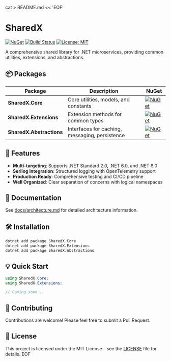 cat > README.md << 'EOF'
# SharedX

[![NuGet](https://img.shields.io/nuget/v/SharedX.Core.svg)](https://www.nuget.org/packages/SharedX.Core/)
[![Build Status](https://github.com/Selman-EE/SharedX/workflows/CI/badge.svg)](https://github.com/Selman-EE/SharedX/actions)
[![License: MIT](https://img.shields.io/badge/License-MIT-yellow.svg)](https://opensource.org/licenses/MIT)

A comprehensive shared library for .NET microservices, providing common utilities, extensions, and abstractions.

## 📦 Packages

| Package | Description | NuGet |
|---------|-------------|-------|
| **SharedX.Core** | Core utilities, models, and constants | [![NuGet](https://img.shields.io/nuget/v/SharedX.Core.svg)](https://www.nuget.org/packages/SharedX.Core/) |
| **SharedX.Extensions** | Extension methods for common types | [![NuGet](https://img.shields.io/nuget/v/SharedX.Extensions.svg)](https://www.nuget.org/packages/SharedX.Extensions/) |
| **SharedX.Abstractions** | Interfaces for caching, messaging, persistence | [![NuGet](https://img.shields.io/nuget/v/SharedX.Abstractions.svg)](https://www.nuget.org/packages/SharedX.Abstractions/) |

## 🚀 Features

- **Multi-targeting**: Supports .NET Standard 2.0, .NET 6.0, and .NET 8.0
- **Serilog Integration**: Structured logging with OpenTelemetry support
- **Production Ready**: Comprehensive testing and CI/CD pipeline
- **Well Organized**: Clear separation of concerns with logical namespaces

## 📖 Documentation

See [docs/architecture.md](docs/architecture.md) for detailed architecture information.

## 🛠️ Installation
```bash
dotnet add package SharedX.Core
dotnet add package SharedX.Extensions
dotnet add package SharedX.Abstractions
```

## 💡 Quick Start
```csharp
using SharedX.Core;
using SharedX.Extensions;

// Coming soon...
```

## 🤝 Contributing

Contributions are welcome! Please feel free to submit a Pull Request.

## 📄 License

This project is licensed under the MIT License - see the [LICENSE](LICENSE) file for details.
EOF
